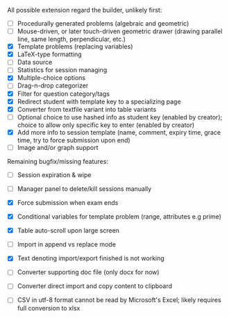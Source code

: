 All possible extension regard the builder, unlikely first:
- [ ] Procedurally generated problems (algebraic and geometric)
- [ ] Mouse-driven, or later touch-driven geometric drawer (drawing parallel line, same length, perpendicular, etc.)
- [x] Template problems (replacing variables)
- [x] LaTeX-type formatting
- [ ] Data source
- [ ] Statistics for session managing
- [x] Multiple-choice options
- [ ] Drag-n-drop categorizer
- [x] Filter for question category/tags
- [x] Redirect student with template key to a specializing page 
- [x] Converter from textfile variant into table variants
- [ ] Optional choice to use hashed info as student key (enabled by creator); choice to allow only specific key to enter (enabled by creator)
- [x] Add more info to session template (name, comment, expiry time, grace time, try to force submission upon end)
- [ ] Image and/or graph support

Remaining bugfix/missing features:
- [ ] Session expiration & wipe 
- [ ] Manager panel to delete/kill sessions manually
- [x] Force submission when exam ends
- [x] Conditional variables for template problem (range, attributes e.g prime)
- [x] Table auto-scroll upon large screen
- [ ] Import in append vs replace mode
- [x] Text denoting import/export finished is not working
- [ ] Converter supporting doc file (only docx for now)
- [ ] Converter direct import and copy content to clipboard 
- [ ] CSV in utf-8 format cannot be read by Microsoft's Excel; likely requires full conversion to xlsx 

